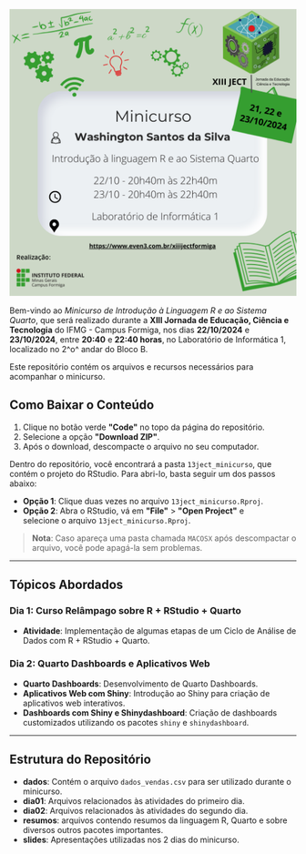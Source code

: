 
![](minicurso.png)

Bem-vindo ao *Minicurso de Introdução à Linguagem R e ao Sistema Quarto*, que 
será realizado durante a **XIII Jornada de Educação, Ciência e Tecnologia** 
do IFMG - Campus Formiga, nos dias **22/10/2024** e **23/10/2024**, entre 
**20:40** e **22:40 horas**, no Laboratório de Informática 1, localizado 
no 2^o^ andar do Bloco B.

Este repositório contém os arquivos e recursos necessários para 
acompanhar o minicurso.

## Como Baixar o Conteúdo

1. Clique no botão verde **"Code"** no topo da página do repositório.
2. Selecione a opção **"Download ZIP"**.
3. Após o download, descompacte o arquivo no seu computador.

Dentro do repositório, você encontrará a pasta `13ject_minicurso`, que 
contém o projeto do RStudio. Para abri-lo, basta seguir um dos passos abaixo:

- **Opção 1**: Clique duas vezes no arquivo `13ject_minicurso.Rproj`.
- **Opção 2**: Abra o RStudio, vá em **"File"** > **"Open Project"** e \
               selecione o arquivo `13ject_minicurso.Rproj`.

> **Nota**: Caso apareça uma pasta chamada `MACOSX` após descompactar o arquivo, você pode apagá-la sem problemas.

---

## Tópicos Abordados

### **Dia 1: Curso Relâmpago sobre R + RStudio + Quarto**

- **Atividade**: Implementação de algumas etapas de um 
                 Ciclo de Análise de Dados com R + RStudio + Quarto.

### **Dia 2: Quarto Dashboards e Aplicativos Web**

- **Quarto Dashboards**: Desenvolvimento de Quarto Dashboards.
- **Aplicativos Web com Shiny**: Introdução ao Shiny para criação de 
                                 aplicativos web interativos.
- **Dashboards com Shiny e Shinydashboard**: Criação de dashboards customizados 
utilizando os pacotes `shiny` e `shinydashboard`.

---

## Estrutura do Repositório

- **dados**: Contém o arquivo `dados_vendas.csv` para ser utilizado durante o 
             minicurso.
- **dia01**: Arquivos relacionados às atividades do primeiro dia.
- **dia02**: Arquivos relacionados às atividades do segundo dia.
- **resumos**: arquivos contendo resumos da linguagem R, Quarto e sobre 
               diversos outros pacotes importantes.
- **slides**: Apresentações utilizadas nos 2 dias do minicurso.

